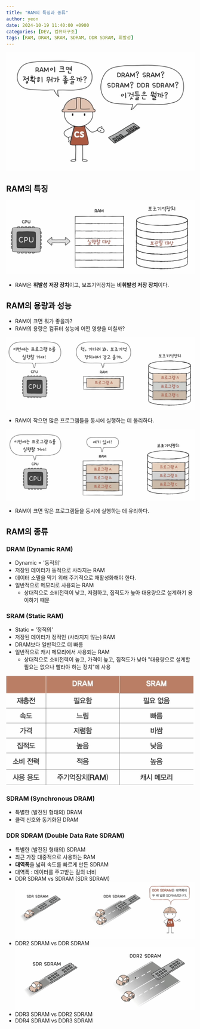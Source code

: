 ```yaml
---
title: "RAM의 특징과 종류"
author: yeon
date: 2024-10-19 11:40:00 +0900
categories: [DEV, 컴퓨터구조]
tags: [RAM, DRAM, SRAM, SDRAM, DDR SDRAM, 휘발성]
---
```


![alt text](/assets/img/컴퓨터구조/RAM/image.png)

## RAM의 특징

![alt text](/assets/img/컴퓨터구조/RAM/image-1.png)

- RAM은 **휘발성 저장 장치**이고, 보조기억장치는 **비휘발성 저장 장치**이다.

## RAM의 용량과 성능

- RAM이 크면 뭐가 좋을까?
- RAM의 용량은 컴퓨터 성능에 어떤 영향을 미칠까?

![alt text](/assets/img/컴퓨터구조/RAM/image-2.png)
- RAM이 작으면 많은 프로그램들을 동시에 실행하는 데 불리하다.

![alt text](/assets/img/컴퓨터구조/RAM/image-3.png)
- RAM이 크면 많은 프로그램들을 동시에 실행하는 데 유리하다.

## RAM의 종류

### DRAM (Dynamic RAM)

- Dynamic = '동적의'
- 저장된 데이터가 동적으로 사라지는 RAM
- 데이터 소멸을 막기 위해 주기적으로 재활성화해야 한다.
- 일반적으로 메모리로 사용되는 RAM
    - 상대적으로 소비전력이 낮고, 저렴하고, 집적도가 높아 대용량으로 설계하기 용이하기 때문

### SRAM (Static RAM)

- Static = '정적의'
- 저장된 데이터가 정적인 (사라지지 않는) RAM
- DRAM보다 일반적으로 더 빠름
- 일반적으로 캐시 메모리에서 사용되는 RAM
    - 상대적으로 소비전력이 높고, 가격이 높고, 집적도가 낮아 "대용량으로 설계할 필요는 없으나 빨라야 하는 장치"에 사용

![alt text](/assets/img/컴퓨터구조/RAM/image-4.png)

### SDRAM (Synchronous DRAM)

- 특별한 (발전된 형태의) DRAM
- 클럭 신호와 동기화된 DRAM

### DDR SDRAM (Double Data Rate SDRAM)

- 특별한 (발전된 형태의) SDRAM
- 최근 가장 대중적으로 사용하는 RAM
- **대역폭**을 넓혀 속도를 빠르게 만든 SDRAM
- 대역폭 : 데이터를 주고받는 길의 너비
- DDR SDRAM vs SDRAM (SDR SDRAM)
![alt text](/assets/img/컴퓨터구조/RAM/image-5.png)
- DDR2 SDRAM vs DDR SDRAM
![alt text](/assets/img/컴퓨터구조/RAM/image-6.png)
- DDR3 SDRAM vs DDR2 SDRAM
- DDR4 SDRAM vs DDR3 SDRAM